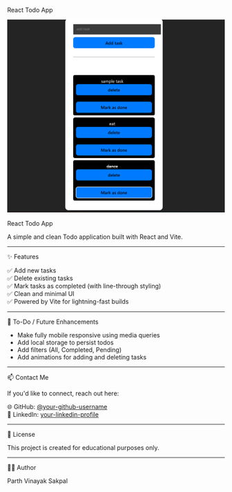 React Todo App

![Todo App Screenshot](src/assets/project.png)

React Todo App

A simple and clean Todo application built with React and Vite.

---

✨ Features

✅ Add new tasks  
✅ Delete existing tasks  
✅ Mark tasks as completed (with line-through styling)  
✅ Clean and minimal UI  
✅ Powered by Vite for lightning-fast builds  

---

📝 To-Do / Future Enhancements

- Make fully mobile responsive using media queries  
- Add local storage to persist todos  
- Add filters (All, Completed, Pending)  
- Add animations for adding and deleting tasks  

---

📫 Contact Me

If you'd like to connect, reach out here:

🌐 GitHub: [@your-github-username](https://github.com/your-github-username)  
💼 LinkedIn: [your-linkedin-profile](https://www.linkedin.com/in/your-linkedin-profile)  

---

📃 License

This project is created for educational purposes only.

---

👨‍💻 Author

Parth Vinayak Sakpal
